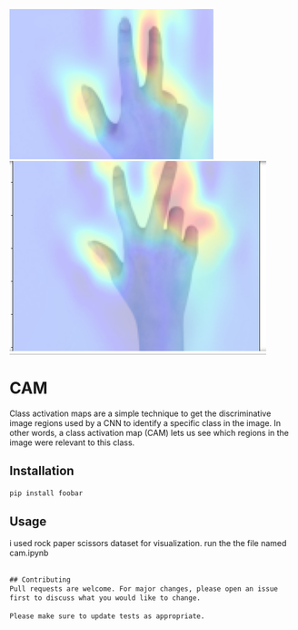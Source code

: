 ![output](https://raw.githubusercontent.com/milkisa/cam/main/images/Capture.PNG)
![output](https://raw.githubusercontent.com/milkisa/cam/main/images/Capture2.PNG)


# CAM

Class activation maps are a simple technique to get the discriminative image regions used by a CNN to identify a specific class in the image. In other words, a class activation map (CAM) lets us see which regions in the image were relevant to this class.

## Installation



```bash
pip install foobar
```

## Usage
i used rock paper scissors dataset for visualization.
run the the file named cam.ipynb
```

## Contributing
Pull requests are welcome. For major changes, please open an issue first to discuss what you would like to change.

Please make sure to update tests as appropriate.



